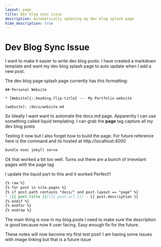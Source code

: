 ```yaml
---
layout: page
title: Dev blog sync issue
description: Automatically updating my dev blog splash page
hide_description: true
---
```

# Dev Blog Sync Issue 

I want to make it easier to write dev blog posts. I have created a markdown template and want my dev blog splash page to auto update when I add a new post.

The dev blog page splash page currently has this formatting:

```
## Personal Website

* [Website]{:.heading.flip-title} --- My Portfolio website

[website]: /docs/website.md

```

So Ideally I want want to automate the docs.md page. Apparently I can use something called liquid templating. I can grab the **page** tag capture all my dev blog posts

Testing it now but I also forget how to build the page. For future reference here is the command and its hosted at http://localhost:4000

```bash
bundle exec jekyll serve
```

Ok that worked a bit too well. Turns out there are a bunch of irrevelant pages with the page tag 


I update the liquid part to this and it worked Perfect!! 

```markdown
{% raw %}
{% for post in site.pages %}
{% if post.path contains "docs/" and post.layout == "page" %}
* [{{ post.title }}]({{ post.url }}) - {{ post.description }}
{% endif %}
{% endfor %}
{% endraw %}
```

The main thing is now in my blog posts I need to make sure the description is good because now it user facing. Easy enough fix for the future. 

These notes will now become my first test post! I am having some issues with image linking but that is a future issue 

